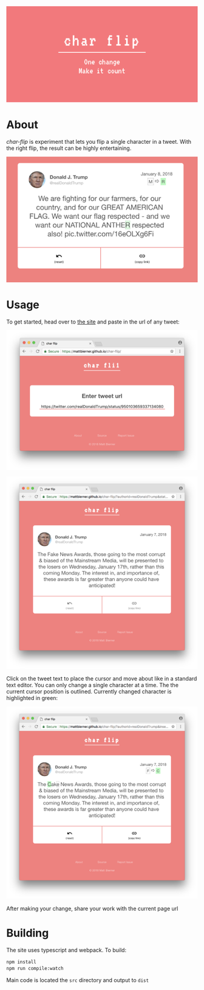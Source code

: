 <div align='center'>
    <img src='images/logo.png' alt='char-flip' />
</div>


# About
*char-flip* is experiment that lets you flip a single character in a tweet. With the right flip, the result can be highly entertaining.

![](images/example.png)


# Usage
To get started, head over to [the site](https://mattbierner.github.io/char-flip/) and paste in the url of any tweet:

![](images/load.png)

![](images/loaded.png)

Click on the tweet text to place the cursor and move about like in a standard text editor. You can only change a single character at a time. The the current cursor position is outlined. Currently changed character is highlighted in green:

![](images/change.png)

After making your change, share your work with the current page url


# Building
The site uses typescript and webpack. To build:

```bash
npm install
npm run compile:watch
```

Main code is located the `src` directory and output to `dist`

